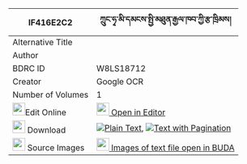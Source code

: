 |IF416E2C2|ཀྲུང་ཧྭ་མི་དམངས་སྤྱི་མཐུན་རྒྱལ་ཁབ་ཀྱི་རྩ་ཁྲིམས། 
| --- | --- 
|Alternative Title |
|Author | 
|BDRC ID | W8LS18712
|Creator | Google OCR
|Number of Volumes| 1
|<img width="25" src="https://img.icons8.com/color/25/000000/edit-property.png">Edit Online| [<img width="25" src="https://avatars.githubusercontent.com/u/45091458?s=200&v=4"> Open in Editor](http://editor.openpecha.org/IF416E2C2)
|<img width="25" src="https://img.icons8.com/fluent/48/000000/download-2.png"/>  Download | [![](https://img.icons8.com/color/20/000000/txt.png)Plain Text](https://github.com/Openpecha/IF416E2C2/releases/download/v1/trung_ha_mimang_chi_tun_gyalkh_plain_IF416E2C2.zip), [![](https://img.icons8.com/color/20/000000/txt.png)Text with Pagination](https://github.com/Openpecha/IF416E2C2/releases/download/v1/trung_ha_mimang_chi_tun_gyalkh_pages_IF416E2C2.zip)
|<img width="25" src="https://img.icons8.com/plasticine/100/000000/pictures-folder.png"/>  Source Images | [<img width="25" src="https://library.bdrc.io/icons/BUDA-small.svg"> Images of text file open in BUDA](https://library.bdrc.io/show/bdr:W8LS18712)